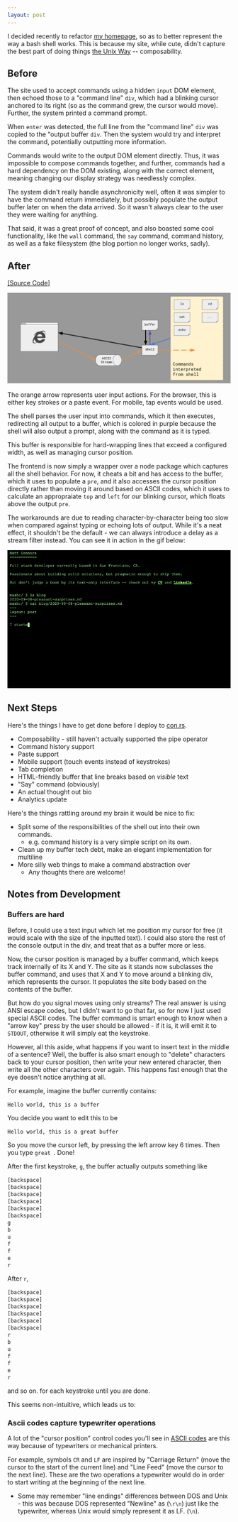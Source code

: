 ```yaml
---
layout: post
---
```


I decided recently to refactor [my homepage](http://con.rs), so as to better represent the way a bash shell works. This is because my site, while cute, didn't capture the best part of doing things [the Unix Way](https://homepage.cs.uri.edu/~thenry/resources/unix_art/ch01s06.html) -- composability. 

## Before

The site used to accept commands using a hidden `input` DOM element, then echoed those to a "command line" `div`, which had a blinking cursor anchored to its right (so as the command grew, the cursor would move). Further, the system printed a command prompt. 

When `enter` was detected, the full line from the "command line" `div` was copied to the "output buffer `div`. Then the system would try and interpret the command, potentially outputting more information.

Commands would write to the output DOM element directly. Thus, it was impossible to compose commands together, and further, commands had a hard dependency on the DOM existing, along with the correct element, meaning changing our display strategy was needlessly complex.

The system didn't really handle asynchronicity well, often it was simpler to have the command return immediately, but possibly populate the output buffer later on when the data arrived. So it wasn't always clear to the user they were waiting for anything.

That said, it was a great proof of concept, and also boasted some cool functionality, like the `wall` command, the `say` command, command history, as well as a fake filesystem (the blog portion no longer works, sadly).

## After

[[Source Code]](https://github.com/conrs/mash/)


![Data Flow Diagram](/assets/images/2020_09_11-new-way.png)

The orange arrow represents user input actions. For the browser, this is either key strokes or a paste event. For mobile, tap events would be used.

The shell parses the user input into commands, which it then executes, redirecting all output to a buffer, which is colored in purple because the shell will also output a prompt, along with the command as it is typed.

This buffer is responsible for hard-wrapping lines that exceed a configured width, as well as managing cursor position.

The frontend is now simply a wrapper over a node package which captures all the shell behavior. For now, it cheats a bit and has access to the buffer, which it uses to populate a `pre`, and it also accesses the cursor position directly rather than moving it around based on ASCII codes, which it uses to calculate an appropraiate `top` and `left` for our blinking cursor, which floats above the output `pre`. 

The workarounds are due to reading character-by-character being too slow when compared against typing or echoing lots of output. While it's a neat effect, it shouldn't be the default - we can always introduce a delay as a stream filter instead. You can see it in action in the gif below:

![Stream slowness](/assets/images/2020_09_11-slow-stream-demo.gif)


## Next Steps

Here's the things I have to get done before I deploy to [con.rs](http://con.rs).
- Composability - still haven't actually supported the pipe operator
- Command history support
- Paste support
- Mobile support (touch events instead of keystrokes)
- Tab completion 
- HTML-friendly buffer that line breaks based on _visible_ text
- "Say" command (obviously)
- An actual thought out bio
- Analytics update


Here's the things rattling around my brain it would be nice to fix:
- Split some of the responsibilities of the shell out into their own commands. 
	- e.g. command history is a very simple script on its own.
- Clean up my buffer tech debt, make an elegant implementation for multiline
- More silly web things to make a command abstraction over
 	- Any thoughts there are welcome!

## Notes from Development

### Buffers are hard

Before, I could use a text input which let me position my cursor for free (it would scale with the size of the inputted text). I could also store the rest of the console output in the div, and treat that as a buffer more or less. 

Now, the cursor position is managed by a buffer command, which keeps track internally of its X and Y. The site as it stands now subclasses the buffer command, and uses that X and Y to move around a blinking div, which represents the cursor. It populates the site body based on the contents of the buffer.

But how do you signal moves using only streams? The real answer is using ANSI escape codes, but I didn't want to go that far, so for now I just used special ASCII codes. The buffer command is smart enough to know when a "arrow key" press by the user should be allowed - if it is, it will emit it to `STDOUT`, otherwise it will simply eat the keystroke. 

However, all this aside, what happens if you want to insert text in the middle of a sentence? Well, the buffer is also smart enough to "delete" characters back to your cursor position, then write your new entered character, then write all the other characters over again. This happens fast enough that the eye doesn't notice anything at all.

For example, imagine the buffer currently contains:
```
Hello world, this is a buffer
```

You decide you want to edit this to be 
```
Hello world, this is a great buffer
```

So you move the cursor left, by pressing the left arrow key 6 times. Then you type `great `. Done! 

After the first keystroke, `g`, the buffer actually outputs something like 
```
[backspace]
[backspace]
[backspace]
[backspace]
[backspace]
[backspace]
g
b
u
f
f
e
r
```

After `r`, 
```
[backspace]
[backspace]
[backspace]
[backspace]
[backspace]
[backspace]
r
b
u
f
f
e
r
```

and so on. for each keystroke until you are done. 

This seems non-intuitive, which leads us to: 


### Ascii codes capture typewriter operations 

A lot of the "cursor position" control codes you'll see in [ASCII codes](https://www.ascii-code.com/) are this way because of typewriters or mechanical printers. 

For example, symbols `CR` and `LF` are inspired by "Carriage Return" (move the cursor to the start of the current line) and "Line Feed" (move the cursor to the next line). These are the two operations a typewriter would do in order to start writing at the beginning of the next line. 
- Some may remember "line endings" differences between DOS and Unix - this was because DOS represented "Newline" as (`\r\n`) just like the typewriter, whereas Unix would simply represent it as LF. (`\n`). 






